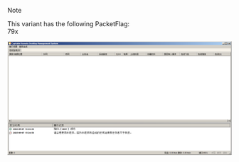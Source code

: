 > [!NOTE]  
> This variant has the following PacketFlag:  
> 79x  
  
![Screenshot](https://raw.githubusercontent.com/Cryakl/Ultimate-RAT-Collection/refs/heads/main/Gh0stCringe/CapitalistRat/Screenshot.png)

